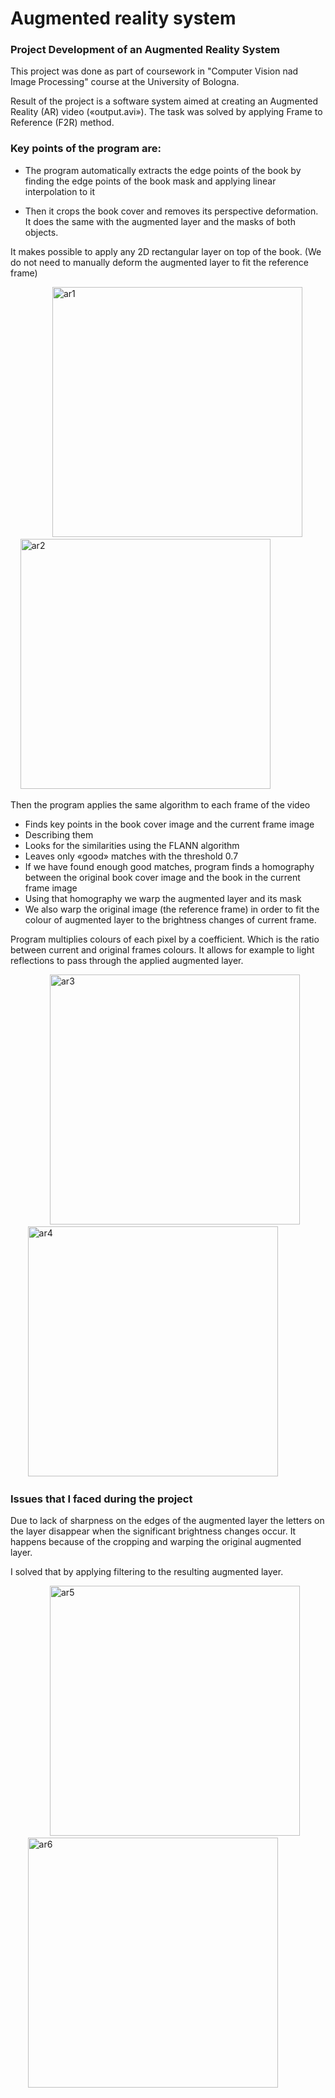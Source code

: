 # Augmented reality system

### Project **Development of an Augmented Reality System** 

This project was done as part of coursework in "Computer Vision nad Image Processing" course at the University of Bologna.

Result of the project is a software system aimed at creating an Augmented Reality (AR) video («output.avi»). The task was solved by applying Frame to Reference (F2R) method.

### Key points of the program are:

- The program automatically extracts the edge points of the book by
finding the edge points of the book mask and applying linear
interpolation to it

- Then it crops the book cover and removes its perspective deformation. It
does the same with the augmented layer and the masks of both objects.

It makes possible to apply any 2D rectangular layer on top of the book.
(We do not need to manually deform the augmented layer to fit the
reference frame)

&nbsp; &nbsp; &nbsp; &nbsp; &nbsp; &nbsp;  &nbsp; &nbsp; &nbsp;<img height="400" alt="ar1" src="https://github.com/diana-bsv/augmented-reality-system/assets/127965240/a3fed7e8-5de3-4fd2-bfec-9d50bc3e3dcf">
&nbsp; &nbsp; &nbsp;  &nbsp; &nbsp; &nbsp; <img  height="400" alt="ar2" src="https://github.com/diana-bsv/augmented-reality-system/assets/127965240/64e0f924-82be-455d-8b87-1b4e5dce45aa">

Then the program applies the same algorithm to each frame of the video
- Finds key points in the book cover image and the current frame image
- Describing them
- Looks for the similarities using the FLANN algorithm
- Leaves only «good» matches with the threshold 0.7
- If we have found enough good matches, program finds a homography
between the original book cover image and the book in the current
frame image
- Using that homography we warp the augmented layer and its mask
- We also warp the original image (the reference frame) in order to fit the
colour of augmented layer to the brightness changes of current frame.

Program multiplies colours of each pixel by a coefficient. Which is the ratio
between current and original frames colours. It allows for example to light
reflections to pass through the applied augmented layer.

&nbsp; &nbsp; &nbsp;&nbsp; &nbsp; &nbsp; &nbsp; &nbsp; &nbsp;<img width="400" alt="ar3" src="https://github.com/diana-bsv/augmented-reality-system/assets/127965240/412c743b-9d17-4608-b728-ca275a7517be">
&nbsp; &nbsp; &nbsp;&nbsp; &nbsp; &nbsp; &nbsp; &nbsp; &nbsp;<img width="400" alt="ar4" src="https://github.com/diana-bsv/augmented-reality-system/assets/127965240/56b1e6a1-e9b2-4d00-b988-e0eb26891582">

### Issues that I faced during the project
Due to lack of sharpness on the edges of the augmented layer the letters on the layer disappear when the significant brightness changes occur. It happens because of the cropping and warping the original augmented layer.

I solved that by applying filtering to the resulting augmented layer.

&nbsp; &nbsp; &nbsp;&nbsp; &nbsp; &nbsp; &nbsp; &nbsp; &nbsp;<img width="400" alt="ar5" src="https://github.com/diana-bsv/augmented-reality-system/assets/127965240/9849b848-67d0-4623-b0d0-12e01f92a9a5">
&nbsp; &nbsp; &nbsp;&nbsp; &nbsp; &nbsp; &nbsp; &nbsp; &nbsp;<img width="400"  alt="ar6" src="https://github.com/diana-bsv/augmented-reality-system/assets/127965240/b6be09e7-aa39-4346-a2c9-bca05466f67f">



